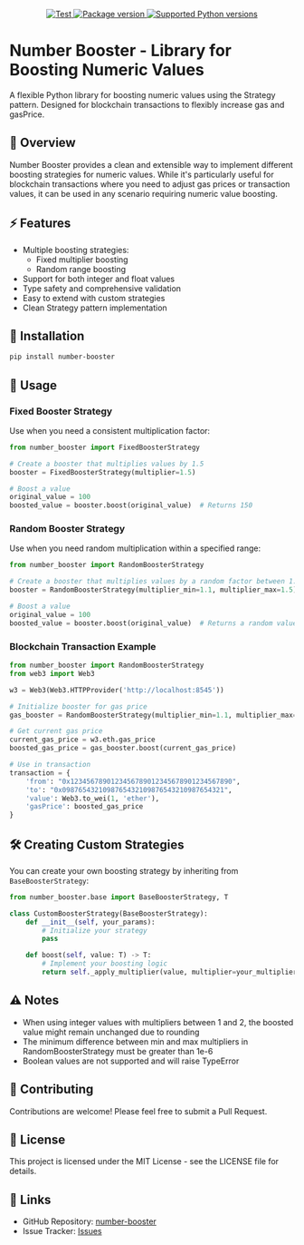 <p align="center">
<a href="https://github.com/Roman505050/number-booster/actions?query=workflow%3ATest+event%3Apush+branch%3Amaster" target="_blank">
    <img src="https://github.com/Roman505050/number-booster/actions/workflows/test.yaml/badge.svg?event=push&branch=master" alt="Test">
</a>
<a href="https://pypi.org/project/number-booster" target="_blank">
    <img src="https://img.shields.io/pypi/v/number-booster?color=%2334D058&label=pypi%20package" alt="Package version">
</a>
<a href="https://pypi.org/project/number-booster" target="_blank">
    <img src="https://img.shields.io/pypi/pyversions/number-booster.svg?color=%2334D058" alt="Supported Python versions">
</a>
</p>

# Number Booster - Library for Boosting Numeric Values

A flexible Python library for boosting numeric values using the Strategy pattern. 
Designed for blockchain transactions to flexibly increase gas and gasPrice.

## 🎯 Overview

Number Booster provides a clean and extensible way to implement different boosting strategies for numeric values. 
While it's particularly useful for blockchain transactions where you need to adjust gas prices or transaction values, 
it can be used in any scenario requiring numeric value boosting.

## ⚡️ Features

- Multiple boosting strategies:
  - Fixed multiplier boosting
  - Random range boosting
- Support for both integer and float values
- Type safety and comprehensive validation
- Easy to extend with custom strategies
- Clean Strategy pattern implementation

## 🚀 Installation

```bash
pip install number-booster
```

## 📖 Usage

### Fixed Booster Strategy

Use when you need a consistent multiplication factor:

```python
from number_booster import FixedBoosterStrategy

# Create a booster that multiplies values by 1.5
booster = FixedBoosterStrategy(multiplier=1.5)

# Boost a value
original_value = 100
boosted_value = booster.boost(original_value)  # Returns 150
```

### Random Booster Strategy

Use when you need random multiplication within a specified range:

```python
from number_booster import RandomBoosterStrategy

# Create a booster that multiplies values by a random factor between 1.1 and 1.5
booster = RandomBoosterStrategy(multiplier_min=1.1, multiplier_max=1.5)

# Boost a value
original_value = 100
boosted_value = booster.boost(original_value)  # Returns a random value between 110 and 150
```

### Blockchain Transaction Example

```python
from number_booster import RandomBoosterStrategy
from web3 import Web3

w3 = Web3(Web3.HTTPProvider('http://localhost:8545'))

# Initialize booster for gas price
gas_booster = RandomBoosterStrategy(multiplier_min=1.1, multiplier_max=1.3)

# Get current gas price
current_gas_price = w3.eth.gas_price
boosted_gas_price = gas_booster.boost(current_gas_price)

# Use in transaction
transaction = {
    'from': "0x1234567890123456789012345678901234567890",
    'to': "0x0987654321098765432109876543210987654321",
    'value': Web3.to_wei(1, 'ether'),
    'gasPrice': boosted_gas_price
}
```

## 🛠 Creating Custom Strategies

You can create your own boosting strategy by inheriting from `BaseBoosterStrategy`:

```python
from number_booster.base import BaseBoosterStrategy, T

class CustomBoosterStrategy(BaseBoosterStrategy):
    def __init__(self, your_params):
        # Initialize your strategy
        pass

    def boost(self, value: T) -> T:
        # Implement your boosting logic
        return self._apply_multiplier(value, multiplier=your_multiplier)
```

## ⚠️ Notes

- When using integer values with multipliers between 1 and 2, the boosted value might remain unchanged due to rounding
- The minimum difference between min and max multipliers in RandomBoosterStrategy must be greater than 1e-6
- Boolean values are not supported and will raise TypeError

## 🤝 Contributing

Contributions are welcome! Please feel free to submit a Pull Request.

## 📄 License

This project is licensed under the MIT License - see the LICENSE file for details.

## 🔗 Links

- GitHub Repository: [number-booster](https://github.com/Roman505050/number-booster)  
- Issue Tracker: [Issues](https://github.com/Roman505050/number-booster/issues)  